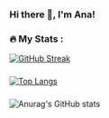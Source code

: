 ### Hi there 👋, I'm Ana!

### :fire: My Stats :
[![GitHub Streak](http://github-readme-streak-stats.herokuapp.com?user=anadsvalinhas)](https://git.io/streak-stats)
### 
[![Top Langs](https://github-readme-stats.vercel.app/api/top-langs/?username=anadsvalinhas)](https://github.com/anuraghazra/github-readme-stats)
###
![Anurag's GitHub stats](https://github-readme-stats.vercel.app/api?username=anadsvalinhas&show_icons=true&theme=transparent)
<!--
**anadsvalinhas/anadsvalinhas** is a ✨ _special_ ✨ repository because its `README.md` (this file) appears on your GitHub profile.

Here are some ideas to get you started:

- 🔭 I’m currently working on ...
- 🌱 I’m currently learning ...
- 👯 I’m looking to collaborate on ...
- 🤔 I’m looking for help with ...
- 💬 Ask me about ...
- 📫 How to reach me: ...
- 😄 Pronouns: ...
- ⚡ Fun fact: ...
-->

